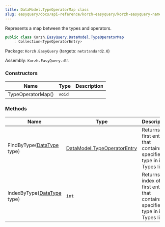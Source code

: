 ```yaml
---
title: DataModel.TypeOperatorMap class
slug: easyquery/docs/api-reference/korzh-easyquery/korzh-easyquery-namespace/datamodel-typeoperatormap-class
---
```



Represents a map between the types and operators.
```csharp
public class Korzh.EasyQuery.DataModel.TypeOperatorMap
    : Collection<TypeOperatorEntry>

```
Package: `Korzh.EasyQuery` (targets: `netstandard2.0`)

Assembly: `Korzh.EasyQuery.dll`

### Constructors

| Name | Type | Description | 
| --- | --- | --- | 
| TypeOperatorMap() | `void` |  | 


### Methods

| Name | Type | Description | 
| --- | --- | --- | 
| FindByType([DataType](/api-reference/easydata-core/easydata-namespace/datatype-enum) type) | [DataModel.TypeOperatorEntry](/api-reference/korzh-easyquery/korzh-easyquery-namespace/datamodel-typeoperatorentry-class) | Returns the first entry that contains specified type in its Types list. | 
| IndexByType([DataType](/api-reference/easydata-core/easydata-namespace/datatype-enum) type) | `int` | Returns index of the first entry that contains specified type in its Types list. |